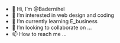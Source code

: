 - 👋 Hi, I’m @Badernihel
- 👀 I’m interested in web design and coding 
- 🌱 I’m currently learning E_business
- 💞️ I’m looking to collaborate on ...
- 📫 How to reach me ...

<!---
Badernihel/Badernihel is a ✨ special ✨ repository because its `README.md` (this file) appears on your GitHub profile.
You can click the Preview link to take a look at your changes.
--->

